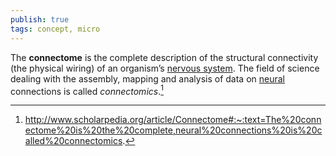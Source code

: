 ```yaml
---
publish: true
tags: concept, micro
---
```

The **connectome** is the complete description of the structural connectivity (the physical wiring) of an organism’s [nervous system](http://www.scholarpedia.org/article/Nervous_system "Nervous system"). The field of science dealing with the assembly, mapping and analysis of data on [neural](http://www.scholarpedia.org/article/Neuron "Neuron") connections is called _connectomics_.[^1]

[^1]: http://www.scholarpedia.org/article/Connectome#:~:text=The%20connectome%20is%20the%20complete,neural%20connections%20is%20called%20connectomics.
